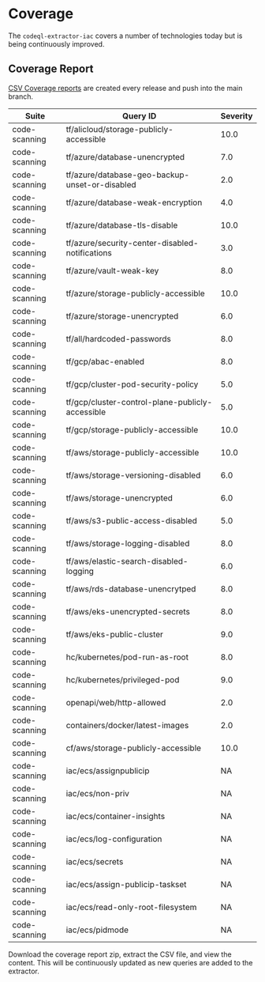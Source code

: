 # Coverage

The `codeql-extractor-iac` covers a number of technologies today but is being continuously improved.

## Coverage Report

[CSV Coverage reports](https://github.com/advanced-security/codeql-extractor-iac/actions/workflows/coverage.yml) are created every release and push into the main branch.

<!-- coverage-start -->
| Suite         | Query ID                                             | Severity |
| ------------- | ---------------------------------------------------- | -------- |
| code-scanning | tf/alicloud/storage-publicly-accessible              | 10.0     |
| code-scanning | tf/azure/database-unencrypted                        | 7.0      |
| code-scanning | tf/azure/database-geo-backup-unset-or-disabled       | 2.0      |
| code-scanning | tf/azure/database-weak-encryption                    | 4.0      |
| code-scanning | tf/azure/database-tls-disable                        | 10.0     |
| code-scanning | tf/azure/security-center-disabled-notifications      | 3.0      |
| code-scanning | tf/azure/vault-weak-key                              | 8.0      |
| code-scanning | tf/azure/storage-publicly-accessible                 | 10.0     |
| code-scanning | tf/azure/storage-unencrypted                         | 6.0      |
| code-scanning | tf/all/hardcoded-passwords                           | 8.0      |
| code-scanning | tf/gcp/abac-enabled                                  | 8.0      |
| code-scanning | tf/gcp/cluster-pod-security-policy                   | 5.0      |
| code-scanning | tf/gcp/cluster-control-plane-publicly-accessible     | 5.0      |
| code-scanning | tf/gcp/storage-publicly-accessible                   | 10.0     |
| code-scanning | tf/aws/storage-publicly-accessible                   | 10.0     |
| code-scanning | tf/aws/storage-versioning-disabled                   | 6.0      |
| code-scanning | tf/aws/storage-unencrypted                           | 6.0      |
| code-scanning | tf/aws/s3-public-access-disabled                     | 5.0      |
| code-scanning | tf/aws/storage-logging-disabled                      | 8.0      |
| code-scanning | tf/aws/elastic-search-disabled-logging               | 6.0      |
| code-scanning | tf/aws/rds-database-unencrytped                      | 8.0      |
| code-scanning | tf/aws/eks-unencrypted-secrets                       | 8.0      |
| code-scanning | tf/aws/eks-public-cluster                            | 9.0      |
| code-scanning | hc/kubernetes/pod-run-as-root                        | 8.0      |
| code-scanning | hc/kubernetes/privileged-pod                         | 9.0      |
| code-scanning | openapi/web/http-allowed                             | 2.0      |
| code-scanning | containers/docker/latest-images                      | 2.0      |
| code-scanning | cf/aws/storage-publicly-accessible                   | 10.0     |
| code-scanning | iac/ecs/assignpublicip                               | NA       |
| code-scanning | iac/ecs/non-priv                                     | NA       |
| code-scanning | iac/ecs/container-insights                           | NA       |
| code-scanning | iac/ecs/log-configuration                            | NA       |
| code-scanning | iac/ecs/secrets                                      | NA       |
| code-scanning | iac/ecs/assign-publicip-taskset                      | NA       |
| code-scanning | iac/ecs/read-only-root-filesystem                    | NA       |
| code-scanning | iac/ecs/pidmode                                      | NA       |

<!-- coverage-end -->

Download the coverage report zip, extract the CSV file, and view the content.
This will be continuously updated as new queries are added to the extractor.
